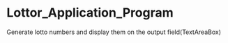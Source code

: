 # Lottor_Application_Program
Generate lotto numbers and display them on the output field(TextAreaBox)
